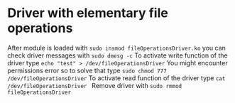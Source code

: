 # Driver with elementary file operations 

After module is loaded with `sudo insmod fileOperationsDriver.ko` you can check driver messages with `sudo dmesg -c`
To activate write function of the driver type `echo "test" > /dev/fileOperationsDriver` You might encounter permissions error so to solve that type `sudo chmod 777 /dev/fileOperationsDriver`
To activate read function of the driver type `cat /dev/fileOperationsDriver `
Remove driver with `sudo rmmod fileOperationsDriver` 
